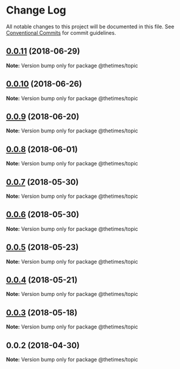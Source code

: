 # Change Log

All notable changes to this project will be documented in this file.
See [Conventional Commits](https://conventionalcommits.org) for commit guidelines.

<a name="0.0.11"></a>
## [0.0.11](https://github.com/newsuk/times-xnative/compare/@thetimes/topic@0.0.10...@thetimes/topic@0.0.11) (2018-06-29)




**Note:** Version bump only for package @thetimes/topic

<a name="0.0.10"></a>
## [0.0.10](https://github.com/newsuk/times-xnative/compare/@thetimes/topic@0.0.9...@thetimes/topic@0.0.10) (2018-06-26)




**Note:** Version bump only for package @thetimes/topic

<a name="0.0.9"></a>
## [0.0.9](https://github.com/newsuk/times-xnative/compare/@thetimes/topic@0.0.8...@thetimes/topic@0.0.9) (2018-06-20)




**Note:** Version bump only for package @thetimes/topic

<a name="0.0.8"></a>
## [0.0.8](https://github.com/newsuk/times-xnative/compare/@thetimes/topic@0.0.7...@thetimes/topic@0.0.8) (2018-06-01)




**Note:** Version bump only for package @thetimes/topic

<a name="0.0.7"></a>
## [0.0.7](https://github.com/newsuk/times-xnative/compare/@thetimes/topic@0.0.6...@thetimes/topic@0.0.7) (2018-05-30)




**Note:** Version bump only for package @thetimes/topic

<a name="0.0.6"></a>
## [0.0.6](https://github.com/newsuk/times-xnative/compare/@thetimes/topic@0.0.5...@thetimes/topic@0.0.6) (2018-05-30)




**Note:** Version bump only for package @thetimes/topic

<a name="0.0.5"></a>
## [0.0.5](https://github.com/newsuk/times-xnative/compare/@thetimes/topic@0.0.4...@thetimes/topic@0.0.5) (2018-05-23)




**Note:** Version bump only for package @thetimes/topic

<a name="0.0.4"></a>
## [0.0.4](https://github.com/newsuk/times-xnative/compare/@thetimes/topic@0.0.3...@thetimes/topic@0.0.4) (2018-05-21)




**Note:** Version bump only for package @thetimes/topic

<a name="0.0.3"></a>
## [0.0.3](https://github.com/newsuk/times-xnative/compare/@thetimes/topic@0.0.2...@thetimes/topic@0.0.3) (2018-05-18)




**Note:** Version bump only for package @thetimes/topic

<a name="0.0.2"></a>
## 0.0.2 (2018-04-30)




**Note:** Version bump only for package @thetimes/topic
